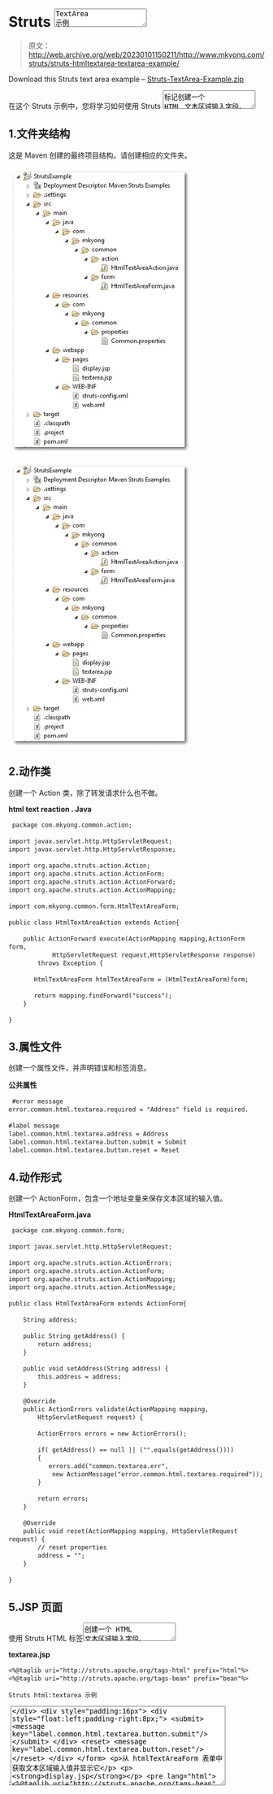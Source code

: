 # Struts <textarea>TextArea 示例</textarea>

> 原文：<http://web.archive.org/web/20230101150211/http://www.mkyong.com/struts/struts-htmltextarea-textarea-example/>

Download this Struts text area example – [Struts-TextArea-Example.zip](http://web.archive.org/web/20200903072212/http://www.mkyong.com/wp-content/uploads/2010/04/Struts-TextArea-Example.zip)

在这个 Struts 示例中，您将学习如何使用 Struts <textarea>标记创建一个 HTML 文本区域输入字段。</textarea>

## 1.文件夹结构

这是 Maven 创建的最终项目结构。请创建相应的文件夹。

<noscript><img src="img/2695bd6d3034eeb6e62860f355d49d5e.png" alt="Struts-textarea-folder" title="Struts-textarea-folder" data-original-src="http://web.archive.org/web/20200903072212im_/http://www.mkyong.com/wp-content/uploads/2010/04/Struts-textarea-folder.jpg"/></noscript>

![Struts-textarea-folder](img/1780ec3d89dc37644171c88f0b6cb90b.png "Struts-textarea-folder")

## 2.动作类

创建一个 Action 类，除了转发请求什么也不做。

**html text reaction . Java**

```
 package com.mkyong.common.action;

import javax.servlet.http.HttpServletRequest;
import javax.servlet.http.HttpServletResponse;

import org.apache.struts.action.Action;
import org.apache.struts.action.ActionForm;
import org.apache.struts.action.ActionForward;
import org.apache.struts.action.ActionMapping;

import com.mkyong.common.form.HtmlTextAreaForm;

public class HtmlTextAreaAction extends Action{

	public ActionForward execute(ActionMapping mapping,ActionForm form,
			HttpServletRequest request,HttpServletResponse response) 
        throws Exception {

	   HtmlTextAreaForm htmlTextAreaForm = (HtmlTextAreaForm)form;

	   return mapping.findForward("success");
	}

} 
```

## 3.属性文件

创建一个属性文件，并声明错误和标签消息。

**公共属性**

```
 #error message
error.common.html.textarea.required = "Address" field is required.

#label message
label.common.html.textarea.address = Address 
label.common.html.textarea.button.submit = Submit
label.common.html.textarea.button.reset = Reset 
```

## 4.动作形式

创建一个 ActionForm，包含一个地址变量来保存文本区域的输入值。

**HtmlTextAreaForm.java**

```
 package com.mkyong.common.form;

import javax.servlet.http.HttpServletRequest;

import org.apache.struts.action.ActionErrors;
import org.apache.struts.action.ActionForm;
import org.apache.struts.action.ActionMapping;
import org.apache.struts.action.ActionMessage;

public class HtmlTextAreaForm extends ActionForm{

	String address;

	public String getAddress() {
		return address;
	}

	public void setAddress(String address) {
		this.address = address;
	}

	@Override
	public ActionErrors validate(ActionMapping mapping,
		HttpServletRequest request) {

	    ActionErrors errors = new ActionErrors();

	    if( getAddress() == null || ("".equals(getAddress())))
	    {
	       errors.add("common.textarea.err",
	    	new ActionMessage("error.common.html.textarea.required"));
	    }

	    return errors;
	}

	@Override
	public void reset(ActionMapping mapping, HttpServletRequest request) {
		// reset properties
		address = "";
	}

} 
```

## 5.JSP 页面

使用 Struts HTML 标签<textarea>创建一个 HTML 文本区域输入字段。</textarea>

**textarea.jsp**

```
<%@taglib uri="http://struts.apache.org/tags-html" prefix="html"%>
<%@taglib uri="http://struts.apache.org/tags-bean" prefix="bean"%>

Struts html:textarea 示例

```

<form action="/TextArea"><messages id="err_name" property="common.textarea.err"></messages><message key="label.common.html.textarea.address">:</message><textarea property="address" cols="50" rows="10"></div> <div style="padding:16px"> <div style="float:left;padding-right:8px;"> <submit> <message key="label.common.html.textarea.button.submit"/> </submit> </div> <reset> <message key="label.common.html.textarea.button.reset"/> </reset> </div> </form> <p>从 htmlTextAreaForm 表单中获取文本区域输入值并显示它</p> <p><strong>display.jsp</strong></p> <pre lang="html"> <%@taglib uri="http://struts.apache.org/tags-bean" prefix="bean"%> <h1>您的地址是:<write name="htmlTextAreaForm" property="address"/></h1> </pre> <h2>6.struts-config.xml</h2> <p>创建一个 Struts 配置文件，并将它们链接在一起。</p> <pre><code class="language-markup"> <?xml version="1.0" encoding="UTF-8"?> <!DOCTYPE struts-config PUBLIC "-//Apache Software Foundation//DTD Struts Configuration 1.3//EN" "http://jakarta.apache.org/struts/dtds/struts-config_1_3.dtd"> <struts-config> <form-beans> <form-bean name="htmlTextAreaForm" type="com.mkyong.common.form.HtmlTextAreaForm"/> </form-beans> <action-mappings> <action path="/TextAreaPage" type="org.apache.struts.actions.ForwardAction" parameter="/pages/textarea.jsp"/> <action path="/TextArea" type="com.mkyong.common.action.HtmlTextAreaAction" name="htmlTextAreaForm" validate="true" input="/pages/textarea.jsp" > <forward name="success" path="/pages/display.jsp"/> </action> </action-mappings> <message-resources parameter="com.mkyong.common.properties.Common" /> </struts-config> </code></pre> <h2>7.web.xml</h2> <p>最后一步，创建一个 web.xml 并集成 Struts 框架。</p> <pre><code class="language-markup"> <!DOCTYPE web-app PUBLIC "-//Sun Microsystems, Inc.//DTD Web Application 2.3//EN" "http://java.sun.com/dtd/web-app_2_3.dtd" > <web-app> <display-name>Maven Struts Examples</display-name> <servlet> <servlet-name>action</servlet-name> <servlet-class> org.apache.struts.action.ActionServlet </servlet-class> <init-param> <param-name>config</param-name> <param-value> /WEB-INF/struts-config.xml </param-value> </init-param> <load-on-startup>1</load-on-startup> </servlet> <servlet-mapping> <servlet-name>action</servlet-name> <url-pattern>*.do</url-pattern> </servlet-mapping> </web-app> </code></pre> <p>访问它</p> <blockquote><p>http://localhost:8080/struts example/textarea page . do</p></blockquote> <div class="pic"> <noscript><img src="img/aa9f9d8ad567d8a18e1ef7f437650737.png" alt="Struts-textarea-example1" title="Struts-textarea-example1" data-original-src="http://web.archive.org/web/20200903072212im_/http://www.mkyong.com/wp-content/uploads/2010/04/Struts-textarea-example1.jpg"/></noscript><img class="lazyload" src="img/e3f64ef1dd33aabb2476f8bcd66ffd5e.png" data-src="http://web.archive.org/web/20200903072212/http://www.mkyong.com/wp-content/uploads/2010/04/Struts-textarea-example1.jpg" alt="Struts-textarea-example1" title="Struts-textarea-example1" data-original-src="http://web.archive.org/web/20200903072212/http://www.mkyong.com/wp-content/uploads/2010/04/Struts-textarea-example1.jpg"/> </div> <p>填写地址并按下提交按钮，它将转发到</p> <blockquote><p>http://localhost:8080/struts example/textarea . do</p></blockquote> <p>并在地址中显示您的密钥。</p> <div class="pic"> <noscript><img src="img/809050f7b53daadc1ba010ec3fdbec53.png" alt="Struts-textarea-example2" title="Struts-textarea-example2" data-original-src="http://web.archive.org/web/20200903072212im_/http://www.mkyong.com/wp-content/uploads/2010/04/Struts-textarea-example2.jpg"/></noscript><img class="lazyload" src="img/d7def17456a40eb268e1e8297d8d3083.png" data-src="http://web.archive.org/web/20200903072212/http://www.mkyong.com/wp-content/uploads/2010/04/Struts-textarea-example2.jpg" alt="Struts-textarea-example2" title="Struts-textarea-example2" data-original-src="http://web.archive.org/web/20200903072212/http://www.mkyong.com/wp-content/uploads/2010/04/Struts-textarea-example2.jpg"/> </div> <div class="post-tag d-none d-xl-block">Tags : <a href="http://web.archive.org/web/20200903072212/https://mkyong.com/tag/struts/" rel="tag">struts</a> <a href="http://web.archive.org/web/20200903072212/https://mkyong.com/tag/textarea/" rel="tag">textarea</a></div> <!-- related posts --> <input type="hidden" id="mkyong-current-postId" value="4522"/> <div id="afterpost-related-container"><h3>相关文章</h3> <div class="row no-gutters"> <div class="col"><ul><li><a href="/web/20200903072212/https://www.mkyong.com/java/how-to-download-file-from-website-java-jsp/?utm_source=self&utm_medium=referral&utm_campaign=afterpost-related&utm_content=link0">如何从网站下载文件- Java / Jsp </a></li><li><a href="/web/20200903072212/https://www.mkyong.com/jquery/add-maxlength-on-textarea-using-jquery/?utm_source=self&utm_medium=referral&utm_campaign=afterpost-related&utm_content=link1">使用 jQuery 在 textArea 上添加 maxlength</a></li><li><a href="/web/20200903072212/https://www.mkyong.com/wicket/wicket-textarea-example/?utm_source=self&utm_medium=referral&utm_campaign=afterpost-related&utm_content=link2"> Wicket textarea 示例</a></li><li><a href="/web/20200903072212/https://www.mkyong.com/tutorials/struts-tutorials/?utm_source=self&utm_medium=referral&utm_campaign=afterpost-related&utm_content=link3"> Struts 教程</a></li><li><a href="/web/20200903072212/https://www.mkyong.com/struts/configure-the-struts-tag-libraries/?utm_source=self&utm_medium=referral&utm_campaign=afterpost-related&utm_content=link4">配置 Struts 标签库</a></li></ul></div> <div class="col d-none d-xl-block"><ul><li><a href="/web/20200903072212/https://www.mkyong.com/struts/the-absolute-uri-httpstruts-apache-orgtags-bean-cannot-be-resolved-in-either-web-xml-or-the-jar-files-deployed-with-this-application/?utm_source=self&utm_medium=referral&utm_campaign=afterpost-related&utm_content=link5">绝对 uri:http://struts.apache.org/tags-be</a></li><li><a href="/web/20200903072212/https://www.mkyong.com/struts/struts-hello-world-example/?utm_source=self&utm_medium=referral&utm_campaign=afterpost-related&utm_content=link6"> Struts Hello World 示例</a></li><li><a href="/web/20200903072212/https://www.mkyong.com/struts/java-lang-classnotfoundexception-org-apache-struts-action-forwardaction/?utm_source=self&utm_medium=referral&utm_campaign=afterpost-related&utm_content=link7">Java . lang . classnotfoundexception:org . Apache . strut</a></li><li><a href="/web/20200903072212/https://www.mkyong.com/struts/configure-a-welcome-page-in-struts/?utm_source=self&utm_medium=referral&utm_campaign=afterpost-related&utm_content=link8">在 Struts 中配置欢迎页面</a></li><li><a href="/web/20200903072212/https://www.mkyong.com/struts/struts-forwardaction-example/?utm_source=self&utm_medium=referral&utm_campaign=afterpost-related&utm_content=link9"> Struts ForwardAction 示例</a></li></ul></div> </div></div><div class="container ads-container"> <div class="row"> <div class="col"> </div> </div> </div> <div id="comment-container"> <div class="wpdiscuz_top_clearing"/> <div id="wpdiscuz-loading-bar" class="wpdiscuz-loading-bar-unauth"/> <div id="wpdiscuz-comment-message" class="wpdiscuz-comment-message-unauth"/> </div> </body> </html></textarea></form>